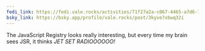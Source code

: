 ```yaml
---
fedi_link: https://fedi.vale.rocks/activities/71f27a2a-c067-4465-a7d6-7c6ea1a0e092
bsky_link: https://bsky.app/profile/vale.rocks/post/3kyve7xbwq32i
---
```


The JavaScript Registry looks really interesting, but every time my brain sees JSR, it thinks _JET SET RADIOOOOOO!_
